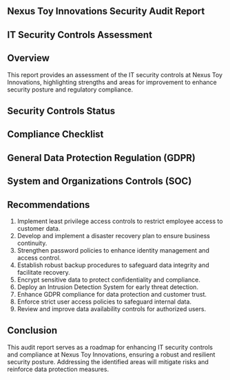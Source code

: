 ## Nexus Toy Innovations Security Audit Report

## IT Security Controls Assessment

## Overview
This report provides an assessment of the IT security controls at Nexus Toy Innovations, highlighting strengths and areas for improvement to enhance security posture and regulatory compliance.

## Security Controls Status

## Compliance Checklist

## General Data Protection Regulation (GDPR)

## System and Organizations Controls (SOC)

## Recommendations

1. Implement least privilege access controls to restrict employee access to customer data.
2. Develop and implement a disaster recovery plan to ensure business continuity.
3. Strengthen password policies to enhance identity management and access control.
4. Establish robust backup procedures to safeguard data integrity and facilitate recovery.
5. Encrypt sensitive data to protect confidentiality and compliance.
6. Deploy an Intrusion Detection System for early threat detection.
7. Enhance GDPR compliance for data protection and customer trust.
8. Enforce strict user access policies to safeguard internal data.
9. Review and improve data availability controls for authorized users.

## Conclusion
This audit report serves as a roadmap for enhancing IT security controls and compliance at Nexus Toy Innovations, ensuring a robust and resilient security posture. Addressing the identified areas will mitigate risks and reinforce data protection measures.
